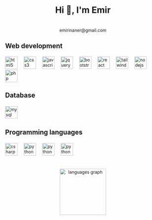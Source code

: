 <h1 align="center">Hi 👋, I'm Emir</h1>

###

<p align="center">
  <br>
  emirinaner@gmail.com
</p>

###

<h2 align="left">Web development</h2>

###

<div align="left">
  <img src="https://skillicons.dev/icons?i=html" height="40" alt="html5 logo"  />
  <img width="12" />
  <img src="https://skillicons.dev/icons?i=css" height="40" alt="css3 logo"  />
  <img width="12" />
  <img src="https://skillicons.dev/icons?i=js" height="40" alt="javascript logo"  />
  <img width="12" />
  <img src="https://skillicons.dev/icons?i=jquery" height="40" alt="jquery logo"  />
  <img width="12" />
  <img src="https://skillicons.dev/icons?i=bootstrap" height="40" alt="bootstrap logo"  />
  <img width="12" />
  <img src="https://skillicons.dev/icons?i=react" height="40" alt="react logo"  />
  <img width="12" />
  <img src="https://skillicons.dev/icons?i=tailwind" height="40" alt="tailwindcss logo"  />
  <img width="12" />
  <img src="https://cdn.jsdelivr.net/gh/devicons/devicon/icons/nodejs/nodejs-original.svg" height="40" alt="nodejs logo"  />
  <img width="12" />
  <img src="https://cdn.jsdelivr.net/gh/devicons/devicon/icons/php/php-original.svg" height="40" alt="php logo"  />
</div>

###

<h2 align="left">Database</h2>

###

<div align="left">
  <img src="https://skillicons.dev/icons?i=mysql" height="40" alt="mysql logo"  />
  <img width="12" />
  
</div>

###

<h2 align="left">Programming languages</h2>

###

<div align="left">
  <img src="https://skillicons.dev/icons?i=cs" height="40" alt="csharp logo"  />
  <img width="12" />
  <img src="https://skillicons.dev/icons?i=py" height="40" alt="python logo"  />
  <img width="12" />
  <img src="https://skillicons.dev/icons?i=java" height="40" alt="python logo"  />
  <img width="12" />
  <img src="https://skillicons.dev/icons?i=c" height="40" alt="python logo"  />
</div>

###

<br clear="both">

<div align="center">
  <img src="[https://github-readme-stats.vercel.app/api/top-langs?username=EmirCtis0&locale=en&hide_title=false&layout=compact&card_width=320&langs_count=5&theme=dark&hide_border=true&order=2](https://github-readme-stats.vercel.app/api/top-langs?username=EmirCtis0&locale=en&hide_title=false&layout=compact&card_width=320&langs_count=5&theme=dark&hide_border=true&order=2)" height="150" alt="languages graph"  />
</div>

###
